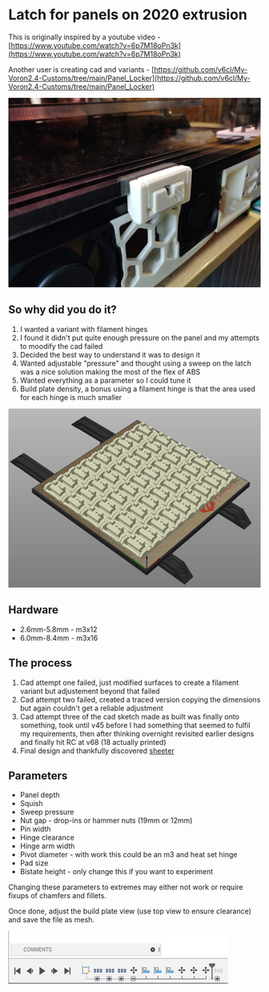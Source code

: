 # Latch for panels on 2020 extrusion

This is originally inspired by a youtube video - [https://www.youtube.com/watch?v=6p7M18oPn3k](https://www.youtube.com/watch?v=6p7M18oPn3k)

Another user is creating cad and variants - [https://github.com/v6cl/My-Voron2.4-Customs/tree/main/Panel_Locker](https://github.com/v6cl/My-Voron2.4-Customs/tree/main/Panel_Locker)

![Latch](Images/Latch-v68-3mm.jpg)

## So why did you do it?

1. I wanted a variant with filament hinges
1. I found it didn't put quite enough pressure on the panel and my attempts to moodify the cad failed
1. Decided the best way to understand it was to design it
1. Wanted adjustable "pressure" and thought using a sweep on the latch was a nice solution making the most of the flex of ABS
1. Wanted everything as a parameter so I could tune it
1. Build plate density, a bonus using a filament hinge is that the area used for each hinge is much smaller

![250Plate](Images/250Plate.png)

## Hardware
- 2.6mm-5.8mm - m3x12
- 6.0mm-8.4mm - m3x16

## The process

1. Cad attempt one failed, just modified surfaces to create a filament variant but adjustement beyond that failed
1. Cad attempt two failed, created a traced version copying the dimensions but again couldn't get a reliable adjustment
1. Cad attempt three of the cad sketch made as built was finally onto something, took until v45 before I had something that seemed to fulfil my requirements, then after thinking overnight revisited earlier designs and finally hit RC at v68 (18 actually printed)
1. Final design and thankfully discovered [sheeter](https://n3rdlab.com/downloads/sheeter/)

## Parameters

- Panel depth
- Squish
- Sweep pressure
- Nut gap - drop-ins or hammer nuts (19mm or 12mm)
- Pin width
- Hinge clearance
- Hinge arm width
- Pivot diameter - with work this could be an m3 and heat set hinge
- Pad size
- Bistate height - only change this if you want to experiment

Changing these parameters to extremes may either not work or require fixups of chamfers and fillets.

Once done, adjust the build plate view (use top view to ensure clearance) and save the file as mesh.

![BuildPlate](Images/BuildPlate.png)
